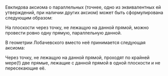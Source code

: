 Евклидова аксиома о параллельных (точнее, одно из эквивалентных ей утверждений, при наличии других аксиом) может быть сформулирована следующим образом:

На плоскости через точку, не лежащую на данной прямой, можно провести ровно одну прямую, параллельную данной.

В геометрии Лобачевского вместо неё принимается следующая аксиома:

Через точку, не лежащую на данной прямой, проходят по крайней мере(!) две прямые, лежащие с данной прямой в одной плоскости и не пересекающие её.
